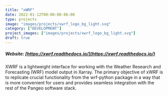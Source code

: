 ```yaml
---
title: "xWRF"
date: 2022-01-12T00:00:00-06:00
type: projects
image: "images/projects/xwrf_logo_bg_light.svg"
category: ["DEVELOPMENT"]
project_images: ["images/projects/xwrf_logo_bg_light.svg"]
draft: true
---
```


##### Website: [https://xwrf.readthedocs.io/](https://xwrf.readthedocs.io/)

XWRF is a lightweight interface for working with the Weather Research and Forecasting (WRF) model output in Xarray. The primary objective of xWRF is to replicate crucial functionality from the wrf-python package in a way that is more convenient for users and provides seamless integration with the rest of the Pangeo software stack.

